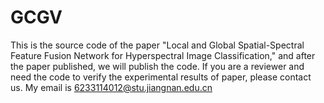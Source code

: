 # GCGV
This is the source code of the paper "Local and Global Spatial-Spectral Feature Fusion Network for Hyperspectral Image Classification," and after the paper published, we will publish the code. If you are a reviewer and need the code to verify the experimental results of paper, please contact us. My email is 6233114012@stu.jiangnan.edu.cn
